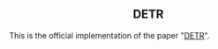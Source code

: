 <h2 align="center">DETR</h2>

This is the official implementation of the paper "[DETR](https://github.com/FanglinLiu1/F-DETR/)".
